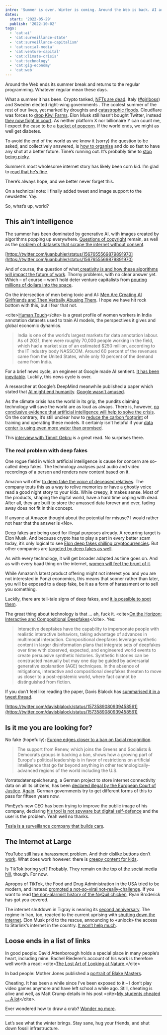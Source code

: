 ```yaml
---
intro: 'Summer is over. Winter is coming. Around the Web is back. AI art, deep fakes, and David Attenborough.'
dates:
  start: '2022-05-29'
  publish: '2022-10-02'
tags:
  - 'cat:ai'
  - 'cat:surveillance-state'
  - 'cat:surveillance-capitalism'
  - 'cat:social-media'
  - 'cat:venture-capital'
  - 'cat:climate-crisis'
  - 'cat:technology'
  - 'cat:gig-economy'
  - 'cat:web'
---
```


Around the Web ends its summer break and returns to the regular programming. Whatever regular mean these days.

What a summer it has been. Crypto tanked, [NFTs are dead](https://www.bloomberg.com/news/articles/2022-09-28/nft-volumes-tumble-97-from-2022-highs-as-frenzy-fades-chart). Italy ([\#girlboss](https://theintercept.com/2022/09/26/giorgia-meloni-italy-fascist/)) and Sweden elected right-wing governments . The coolest summer of the rest of our lives, yet marked by droughts and [catastrophic floods](https://www.esa.int/ESA_Multimedia/Images/2022/09/Pakistan_inundated?utm_source=pocket_mylist). Cloudflare was forces to [drop Kiwi Farms](https://www.washingtonpost.com/technology/2022/09/03/cloudflare-drops-kiwifarms/). Elon Musk still hasn’t bought Twitter, instead [they now fight in court](https://www.theverge.com/2022/9/16/23355051/elon-musk-whistleblower-lawsuit-twitter-chaos). As neither platform X nor billionaire Y can count me, I expect the case to be a [bucket of popcorn](https://www.washingtonpost.com/technology/2022/09/30/elon-musk-texts-twitter/).  If the world ends, we might as well get diabetes.

To avoid the end of the world as we know it (sorry) the question to be asked, and collectively answered, is [how to organise](https://www.heise.de/tp/features/Lieferketten-sprengen-fuer-das-Klima-7219962.html?wt_mc=rss.red.tp.tp.atom.beitrag.beitrag) and do so fast to have any shot at a better future. Time’s running out. It’s probably time to [stop being picky](https://mobile.twitter.com/oezgeschmoezge/status/1541073635602997250).

Summer’s most wholesome internet story has likely been corn kid. I’m glad to [read that he’s fine](https://www.nytimes.com/2022/09/21/style/corn-kid-tariq-tiktok.html?referringSource=articleShare&smid=nytcore-ios-share).

There’s always hope, and we better never forget this.

On a technical note: I finally added tweet and image support to the newsletter. Yay.

So, what’s up, world?

## This ain’t intelligence

The summer has been dominated by generative AI, with images created by algorithms popping up everywhere. [Questions of copyright](https://venturebeat.com/ai/who-owns-dall-e-images-legal-ai-experts-weigh-in/) remain, as well as the [problem of datasets that scrape the internet without consent](https://www.vice.com/en_us/article/3ad58k/ai-is-probably-using-your-images-and-its-not-easy-to-opt-out).

[https://twitter.com/juanbuhler/status/1567655569879891970](https://twitter.com/juanbuhler/status/1567655569879891970)

And of course, the question of what[ creativity is and how these algorithms will impact the future of work](https://continuations.com/post/689477664364511232/the-meaning-of-machine-creativity). Thorny problems, with no clear answer yet. Which – of course – won’t hold deter venture capitalists from [pouring millions of dollars into the space](https://www.forbes.com/sites/kenrickcai/2022/09/07/stability-ai-funding-round-1-billion-valuation-stable-diffusion-text-to-image/).

On the intersection of men being toxic and AI: [Men Are Creating AI Girlfriends and Then Verbally Abusing Them](https://futurism.com/chatbot-abuse). I hope we have hit rock bottom with this, but I fear that not.

\<cite\>[Human Touch](https://fiftytwo.in/story/human-touch/)\</cite\> is a great profile of women workers in India annotation datasets used to train AI models, the perspectives it gives and global economic dynamics.

> India is one of the world’s largest markets for data annotation labour. As of 2021, there were roughly 70,000 people working in the field, which had a market size of an estimated $250 million, according to the IT industry body NASSCOM. Around 60 percent of the revenues came from the United States, while only 10 percent of the demand came from India.

For a brief news cycle, an engineer at Google made AI sentient. [It has been inevitable](https://www.washingtonpost.com/opinions/2022/06/17/google-ai-ethics-sentient-lemoine-warning/). Luckily, this news cycle is over.

A researcher at Google’s DeepMind meanwhile published a paper which stated that [AI might end humanity](https://www.vice.com/en/article/93aqep/google-deepmind-researcher-co-authors-paper-saying-ai-will-eliminate-humanity). [Google wasn't amused](https://www.vice.com/en/article/88qm5k/deepmind-says-it-had-nothing-to-do-with-research-paper-saying-ai-could-end-humanity).

As the climate crisis has the world in its grip, the pundits claiming technology will save the world are as loud as always. There is, however, [no conclusive evidence that artificial intelligence will help to solve the crisis](https://netzpolitik.org/2021/ki-und-klimawandel-falsche-versprechen/).  On the contrary, it’s still unclear how to [reduce the carbon footprint](https://www.nature.com/articles/d41586-022-01983-7) of training and operating these models. It certainly isn't helpful if your [data center is using even more water than promised](https://www.datacenterdynamics.com/en/news/drought-stricken-holland-discovers-microsoft-data-center-slurped-84m-liters-of-drinking-water-last-year/).

This [interview with Timnit Gebru](https://www.getrevue.co/profile/themarkup/issues/building-ethical-artificial-intelligence-1189194) is a great read. No surprises there.

### The real problem with deep fakes

One rogue field in which artificial intelligence is cause for concern are so-called deep fakes. The technology analyses past audio and video recordings of a person and renders new content based on it.

Amazon will offer [to deep fake the voice of deceased relatives](https://gizmodo.com/amazon-alexa-deepfake-grandma-re-mars-demo-machine-lear-1849095743). The company touts this as a way to relive memories or have a ghostly voice read a good night story to your kids. While creepy, it makes sense. Most of the products, shaping the digital world, have a hard time coping with dead. After all, they are built to store the amassed data forever and ever, fading away does not fit in this concept.

If anyone at Amazon thought about the potential for misuse? I would rather not hear that the answer is «No».

Deep fakes are being used for illegal purposes already. A recurring target is Elon Musk. And because crypto has to play a part in every better scam today, it’s only logical to see [Elon deep fakes shilling cryptocurrencies](https://www.bleepingcomputer.com/news/security/elon-musk-deep-fakes-promote-new-bitvex-cryptocurrency-scam/). But other companies are [targeted by deep fakes as well](https://www.theregister.com/2022/09/28/trend_deepfake_video/).

As with every technology, it will get broader adapted as time goes on. And as with every baad thing on the internet, [women will feel the brunt of it](https://www.washingtonpost.com/opinions/2021/03/25/threat-deepfakes-isnt-hypothetical-women-feel-it-every-day/).

While Amazon’s latest product offering might not interest you and you are not interested in Ponzi economics, this means that sooner rather than later, you will be exposed to a deep fake, be it as a form of harassment or to sell you something.

Luckily, there are tell-tale signs of deep fakes, and [it is possible to spot them](https://www.dw.com/en/fact-check-how-do-i-spot-a-deepfake/a-60029650).

The great thing about technology is that … ah, fuck it. \<cite\>[On the Horizon: Interactive and Compositional Deepfakes](https://arxiv.org/abs/2209.01714)\</cite\>. Yes:

> Interactive deepfakes have the capability to impersonate people with realistic interactive behaviors, taking advantage of advances in multimodal interaction. Compositional deepfakes leverage synthetic content in larger disinformation plans that integrate sets of deepfakes over time with observed, expected, and engineered world events to create persuasive synthetic histories. Synthetic histories can be constructed manually but may one day be guided by adversarial generative explanation (AGE) techniques. In the absence of mitigations, interactive and compositional deepfakes threaten to move us closer to a post-epistemic world, where fact cannot be distinguished from fiction.

If you don’t feel like reading the paper, Davis Blalock has [summarised it in a tweet thread](https://twitter.com/davisblalock/status/1573589080939458561).

[https://twitter.com/davisblalock/status/1573589080939458561](https://twitter.com/davisblalock/status/1573589080939458561)

## Is it me you are looking for?

No fake (hopefully):  [Europe edges closer to a ban on facial recognition](https://www.politico.eu/article/europe-edges-closer-to-a-ban-on-facial-recognition/).

> The support from Renew, which joins the Greens and Socialists & Democrats groups in backing a ban, shows how a growing part of Europe's political leadership is in favor of restrictions on artificial intelligence that go far beyond anything in other technologically-advanced regions of the world including the U.S.

Vorratsdatenspeicherung, a German project to store internet connectivity data on all its citizens, has been [declared illegal by the European Court of Justice](https://www.theregister.com/2022/09/21/eu_data_retention/). [Again](https://netzpolitik.org/2022/debatte-ueber-vorratsdatenspeicherung-ein-gesetz-das-sie-totes-pferd-nannten/). German governments try to get different forms of this to pass for fifteen years now.

PimEye’s new CEO has been trying to improve the public image of his company, declaring [his tool is not spyware but digital self-defence](https://netzpolitik.org/2022/pimeyes-ceo-the-user-is-the-stalker-not-the-search-engine/) and the user is the problem. Yeah well no thanks.

[Tesla is a surveillance company that builds cars](https://spectrum.ieee.org/tesla-autopilot-data-scope).

## The Internet at Large

[YouTube still has a harassment problem](https://www.washingtonpost.com/technology/2022/09/18/you-tube-mysogyny-women-hate/).  And their [dislike buttons don’t work](https://www.theverge.com/2022/9/20/23356434/youtube-dislike-not-interested-buttons-bad-recommendations-mozilla-report). What does work however: there is [creepy content for kids](https://www.theguardian.com/technology/2022/sep/13/unboxing-bad-baby-evil-santa-youtube-swamped-creepy-kids-content?CMP=Share_iOSApp_Other).

Is TikTok boring yet? [Probably](https://www.theverge.com/2022/9/22/23365781/tiktok-youtube-bootleg-ratio-social-platforms-original-content). They remain [on the top of the social media hill](https://nymag.com/intelligencer/2022/09/tiktok-social-media-perils.html), though. For now.

Apropos of TikTok, the Food and Drug Administration in the USA tried to be modern, and instead [promoted a not-so-viral not-really-challenge](https://www.theguardian.com/technology/2022/sep/23/fda-nyquil-chicken-video-tiktok-trends-media). If you want to read [the non-alarmist history of the NyQuil chicken](https://www.garbageday.email/p/no-one-is-actually-boiling-chicken), Ryan Broderick has got you covered.

The internet shutdown in Tigray is nearing its [second anniversary](https://www.context.news/digital-rights/six-million-people-in-the-dark-tigrays-two-year-internet-outage). The regime in Iran, too, reacted to the current uprising with [shutting down the internet](https://www.wired.com/story/iran-protests-2022-internet-shutdown-whatsapp/). Elon Musk pr’d to the rescue, announcing to «unlock» the access to Starlink’s internet in the country. [It won’t help much](https://theintercept.com/2022/09/27/elon-musk-iran-protest-starlink-internet/).

## Loose ends in a list of links

In good people: David Attenborough  holds a special place in many people’s heart, including mine. Rachel Riederer’s account of his work is therefore well worth a read:  \<cite\>[The Lost Art of Looking at Nature ](https://www.dissentmagazine.org/article/the-lost-art-of-looking-at-nature)\</cite\>

In bad people: Mother Jones published a [portrait of Blake Masters](https://www.motherjones.com/politics/2022/07/blake-masters-peter-thiel-donald-trump-arizona-senate-mark-kelly/).

Cheating. It has been a while since I’ve been exposed to it – I don’t play video games anymore and have left school a while ago. Still, cheating is alive and well, as Matt Crump details in his post \<cite\>[My students cheated … A lot](https://crumplab.com/articles/blog/post_994_5_26_22_cheating/index.html)\</cite\>.

Ever wondered how to draw a crab? [Wonder no more](https://www.tumblr.com/blog/view/franzanth/685477288182267904?source=share).

----

Let’s see what the winter brings. Stay sane, hug your friends, and shut down fossil infrastructure.